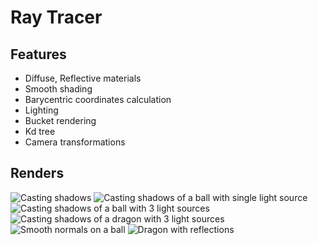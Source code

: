 # Ray Tracer

## Features

- Diffuse, Reflective materials
- Smooth shading
- Barycentric coordinates calculation
- Lighting
- Bucket rendering
- Kd tree
- Camera transformations

## Renders

![Casting shadows](https://github.com/pancanin/RayTracer12/blob/main/screenshots/triangle-in-the-sun.png?raw=true)
![Casting shadows of a ball with single light source](https://github.com/pancanin/RayTracer12/blob/main/screenshots/ball-in-the-sun.png?raw=true)
![Casting shadows of a ball with 3 light sources](https://github.com/pancanin/RayTracer12/blob/main/screenshots/ball-on-planet-marklar.png?raw=true)
![Casting shadows of a dragon with 3 light sources](https://github.com/pancanin/RayTracer12/blob/main/screenshots/shadowdragon.png?raw=true)
![Smooth normals on a ball](https://github.com/pancanin/RayTracer12/blob/main/screenshots/bally.png?raw=true)
![Dragon with reflections](https://github.com/pancanin/RayTracer12/blob/main/screenshots/pinkglassdragon.png?raw=true)